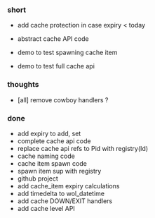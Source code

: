 ### short

- add cache protection in case expiry < today

- abstract cache API code
- demo to test spawning cache item
- demo to test full cache api

### thoughts

- [all] remove cowboy handlers ?

### done

- add expiry to add, set
- complete cache api code
- replace cache api refs to Pid with registry(Id)
- cache naming code
- cache item spawn code
- spawn item sup with registry
- github project
- add cache_item expiry calculations
- add timedelta to wol_datetime
- add cache DOWN/EXIT handlers
- add cache level API